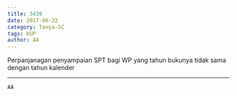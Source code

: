 ```yaml
---
title: 3439
date: 2017-06-22
category: Tanya-SC
tags: KUP
author: AA
---
```


Perpanjanagan penyampaian SPT bagi WP yang tahun bukunya tidak sama dengan tahun kalender

---



`AA`
